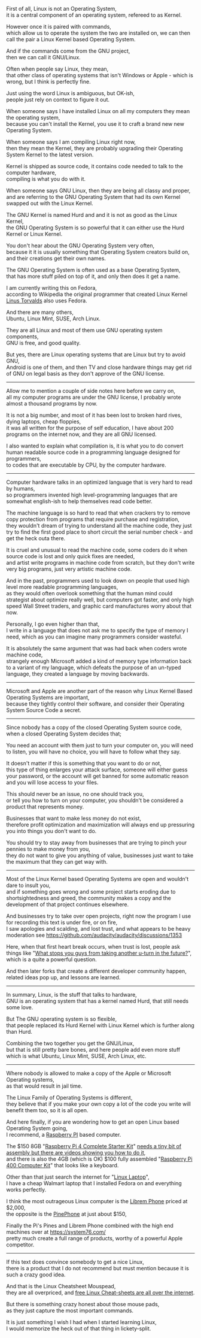 First of all, Linux is not an Operating System,\
it is a central component of an operating system, refereed to as Kernel.

However once it is paired with commands,\
which allow us to operate the system the two are installed on, we can then call the pair a Linux Kernel based Operating System.

And if the commands come from the GNU project,\
then we can call it GNU/Linux.

Often when people say Linux, they mean,\
that other class of operating systems that isn't Windows or Apple - which is wrong, but I think is perfectly fine.

Just using the word Linux is ambiguous, but OK-ish,\
people just rely on context to figure it out.

When someone says I have installed Linux on all my computers they mean the operating system,\
because you can't install the Kernel, you use it to craft a brand new new Operating System.

When someone says I am compiling Linux right now,\
then they mean the Kernel, they are probably upgrading their Operating System Kernel to the latest version.

Kernel is shipped as source code, it contains code needed to talk to the computer hardware,\
compiling is what you do with it.

When someone says GNU Linux, then they are being all classy and proper,\
and are referring to the GNU Operating System that had its own Kernel swapped out with the Linux Kernel.

The GNU Kernel is named Hurd and and it is not as good as the Linux Kernel,\
the GNU Operating System is so powerful that it can either use the Hurd Kernel or Linux Kernel.

You don't hear about the GNU Operating System very often,\
because it it is usually something that Operating System creators build on, and their creations get their own names.

The GNU Operating System is often used as a base Operating System,\
that has more stuff piled on top of it, and only then does it get a name.

I am currently writing this on Fedora,\
according to Wikipedia the original programmer that created Linux Kernel [Linus Torvalds](https://www.youtube.com/watch?v=o8NPllzkFhE) also uses Fedora.

And there are many others,\
Ubuntu, Linux Mint, SUSE, Arch Linux.

They are all Linux and most of them use GNU operating system components,\
GNU is free, and good quality.

But yes, there are Linux operating systems that are Linux but try to avoid GNU,\
Android is one of them, and then TV and close hardware things may get rid of GNU on legal basis as they don't approve of the GNU license.

---

Allow me to mention a couple of side notes here before we carry on,\
all my computer programs are under the GNU license, I probably wrote almost a thousand programs by now.

It is not a big number, and most of it has been lost to broken hard rives, dying laptops, cheap floppies,\
it was all written for the purpose of self education, I have about 200 programs on the internet now, and they are all GNU licensed.

I also wanted to explain what compilation is, it is what you to do convert human readable source code in a programming language designed for programmers,\
to codes that are executable by CPU, by the computer hardware.

---

Computer hardware talks in an optimized language that is very hard to read by humans,\
so programmers invented high level-programming languages that are somewhat english-ish to help themselves read code better.

The machine language is so hard to read that when crackers try to remove copy protection from programs that require purchase and registration,\
they wouldn't dream of trying to understand all the machine code, they just try to find the first good place to short circuit the serial number check - and get the heck outa there.

It is cruel and unusual to read the machine code, some coders do it when source code is lost and only quick fixes are needed,\
and artist write programs in machine code from scratch, but they don't write very big programs, just very artistic machine code.

And in the past, programmers used to look down on people that used high level more readable programming languages,\
as they would often overlook something that the human mind could strategist about optimize really well, but computers got faster, and only high speed Wall Street traders, and graphic card manufactures worry about that now.

Personally, I go even higher than that,\
I write in a language that does not ask me to specify the type of memory I need, which as you can imagine many programmers consider wasteful.

It is absolutely the same argument that was had back when coders wrote machine code,\
strangely enough Microsoft added a kind of memory type information back to a variant of my language, which defeats the purpose of an un-typed language, they created a language by moving backwards.

---

Microsoft and Apple are another part of the reason why Linux Kernel Based Operating Systems are important,\
because they tightly control their software, and consider their Operating System Source Code a secret.

---

Since nobody has a copy of the closed Operating System source code,\
when a closed Operating System decides that;

You need an account with them just to turn your computer on, you will need to listen, you will have no choice, you will have to follow what they say.

It doesn't matter if this is something that you want to do or not,\
this type of thing enlarges your attack surface, someone will either guess your password, or the account will get banned for some automatic reason and you will lose access to your files.

This should never be an issue, no one should track you,\
or tell you how to turn on your computer, you shouldn't be considered a product that represents money.

Businesses that want to make less money do not exist,\
therefore profit optimization and maximization will always end up pressuring you into things you don't want to do.

You should try to stay away from businesses that are trying to pinch your pennies to make money from you,\
they do not want to give you anything of value, businesses just want to take the maximum that they can get way with.

---

Most of the Linux Kernel based Operating Systems are open and wouldn't dare to insult you,\
and if something goes wrong and some project starts eroding due to shortsightedness and greed, the community makes a copy and the development of that project continues elsewhere.

And businesses try to take over open projects, right now the program I use for recording this text is under fire, or on fire,\
I saw apologies and scalding, and lost trust, and what appears to be heavy moderation see <https://github.com/audacity/audacity/discussions/1353>

Here, when that first heart break occurs, when trust is lost, people ask things like "[What stops you guys from taking another u-turn in the future?](https://github.com/audacity/audacity/discussions/1353#discussioncomment-1042017)",\
which is a quite a powerful question.

And then later forks that create a different developer community happen,\
related ideas pop up, and lessons are learned.

---

In summary, Linux, is the stuff that talks to hardware,\
GNU is an operating system that has a kernel named Hurd, that still needs some love.

But The GNU operating system is so flexible,\
that people replaced its Hurd Kernel with Linux Kernel which is further along than Hurd.

Combining the two together you get the GNU/Linux,\
but that is still pretty bare bones, and here people add even more stuff which is what Ubuntu, Linux Mint, SUSE, Arch Linux, etc.

---

Where nobody is allowed to make a copy of the Apple or Microsoft Operating systems,\
as that would result in jail time.

The Linux Family of Operating Systems is different,\
they believe that if you make your own copy a lot of the code you write will benefit them too, so it is all open.

And here finally, if you are wondering how to get an open Linux based Operating System going,\
I recommend, a [Raspberry PI](https://www.raspberrypi.org/) based computer.

The $150 8GB "[Raspberry Pi 4 Complete Starter Kit](https://www.canakit.com/raspberry-pi-4-complete-starter-kit.html)" [needs a tiny bit of assembly but there are videos showing you how to do it](https://www.youtube.com/results?search_query=raspberry+pi+4+canakit+assembly),\
and there is also the 4GB (which is OK) $100 fully assembled "[Raspberry Pi 400 Computer Kit](https://www.canakit.com/raspberry-pi-400-desktop-computer-kit.html)" that looks like a keyboard.

Other than that just search the internet for "[Linux Laptop](https://www.youtube.com/results?search_query=Linux+Laptop+Review)",\
I have a cheap Walmart laptop that I installed Fedora on and everything works perfectly.

I think the most outrageous Linux computer is the [Librem Phone](https://puri.sm/) priced at $2,000,\
the opposite is the [PinePhone](https://www.youtube.com/results?search_query=PinePhone+Review) at just about $150,

Finally the Pi's Pines and Librem Phone combined with the high end machines over at <https://system76.com/>\
pretty much create a full range of products, worthy of a powerful Apple competitor.

---

If this text does convince somebody to get a nice Linux,\
there is a product that I do not recommend but must mention because it is such a crazy good idea.

And that is the Linux Cheatsheet Mouspead,\
they are all overpriced, and [free Linux Cheat-sheets are all over the internet](https://www.google.com/search?q=Linux%20Cheatsheet).

But there is something crazy honest about those mouse pads,\
as they just capture the most important commands.

It is just something I wish I had when I started learning Linux,\
I would memorize the heck out of that thing in lickety-split.
